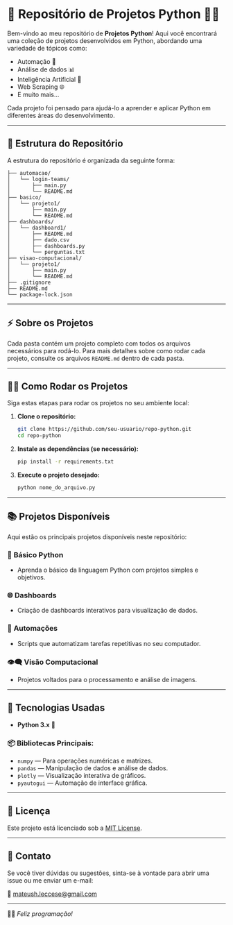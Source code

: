 # 🚀 **Repositório de Projetos Python** 🐍✨

Bem-vindo ao meu repositório de **Projetos Python**! Aqui você encontrará uma coleção de projetos desenvolvidos em Python, abordando uma variedade de tópicos como:

- Automação 🤖
- Análise de dados 📊
- Inteligência Artificial 🤖
- Web Scraping 🌐
- E muito mais...

Cada projeto foi pensado para ajudá-lo a aprender e aplicar Python em diferentes áreas do desenvolvimento.

---

## 📁 **Estrutura do Repositório**

A estrutura do repositório é organizada da seguinte forma:

```
├── automacao/
│   └── login-teams/
│       ├── main.py
│       └── README.md
├── basico/
│   └── projeto1/
│       ├── main.py
│       └── README.md
├── dashboards/
│   └── dashboard1/
│       ├── README.md
│       ├── dado.csv
│       ├── dashboards.py
│       └── perguntas.txt
├── visao-computacional/
│   └── projeto1/
│       ├── main.py
│       └── README.md
├── .gitignore
├── README.md
└── package-lock.json
```

---

## ⚡ **Sobre os Projetos**

Cada pasta contém um projeto completo com todos os arquivos necessários para rodá-lo. Para mais detalhes sobre como rodar cada projeto, consulte os arquivos `README.md` dentro de cada pasta.

---

## 🧑‍💻 **Como Rodar os Projetos**

Siga estas etapas para rodar os projetos no seu ambiente local:

1. **Clone o repositório:**
   ```bash
   git clone https://github.com/seu-usuario/repo-python.git
   cd repo-python
   ```

2. **Instale as dependências (se necessário):**
   ```bash
   pip install -r requirements.txt
   ```

3. **Execute o projeto desejado:**
   ```bash
   python nome_do_arquivo.py
   ```

---

## 📚 **Projetos Disponíveis**

Aqui estão os principais projetos disponíveis neste repositório:

### 📝 **Básico Python**
- Aprenda o básico da linguagem Python com projetos simples e objetivos.

### 🌐 **Dashboards**
- Criação de dashboards interativos para visualização de dados.

### 🤖 **Automações**
- Scripts que automatizam tarefas repetitivas no seu computador.

### 👁‍🗨 **Visão Computacional**
- Projetos voltados para o processamento e análise de imagens.

---

## 🔧 **Tecnologias Usadas**

- **Python 3.x** 🐍

### 📦 **Bibliotecas Principais:**
- `numpy` — Para operações numéricas e matrizes.
- `pandas` — Manipulação de dados e análise de dados.
- `plotly` — Visualização interativa de gráficos.
- `pyautogui` — Automação de interface gráfica.

---

## 📄 **Licença**

Este projeto está licenciado sob a [MIT License](LICENSE).

---

## 💬 **Contato**

Se você tiver dúvidas ou sugestões, sinta-se à vontade para abrir uma issue ou me enviar um e-mail:

📧 [mateush.leccese@gmail.com](mailto:mateush.leccese@gmail.com)

---

**🐍🚀** *Feliz programação!*

